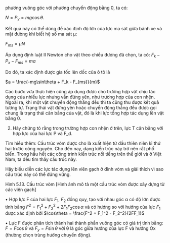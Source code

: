 phương vuông góc với phương chuyển động bằng 0, ta có:

$N = P_y = mg\cos\theta$.

Kết quả này có thể dùng để xác định độ lớn của lực ma sát giữa bánh xe và mặt đường khi biết hệ số ma sát μ:

$F_{ms} = μN$

Áp dụng định luật II Newton cho vật theo chiều đương đã chọn, ta có: $F_k - P_x - F_{ms} = ma$

Do đó, ta xác định được gia tốc lên dốc của ô tô là

$a = \frac{-mg\sin\theta + F_k - F_{ms}}{m}$

Các bước vừa thực hiện cũng áp dụng được cho trường hợp vật chịu tác dụng của nhiều lực nhưng vẫn đứng yên, như trường hợp của con nhện. Ngoài ra, khi một vật chuyển động thẳng đều thì ta cũng thu được kết quả tương tự. Trạng thái vật đứng yên hoặc chuyển động thẳng đều được gọi chung là trạng thái cân bằng của vật, đó là khi lực tổng hợp tác dụng lên vật bằng 0.

2. Hãy chứng tỏ rằng trong trường hợp con nhện ở trên, lực T cân bằng với hợp lực của hai lực P và F_d.

Tìm hiểu thêm:
Cấu trúc vòm được cho là xuất hiện từ đầu thiên niên kỉ thứ hai trước công nguyên. Cho đến nay, dạng kiến trúc này trở nên rất phổ biến. Trong hầu hết các công trình kiến trúc nổi tiếng trên thế giới và ở Việt Nam, ta đều tìm thấy cấu trúc này.

Hãy biểu diễn các lực tác dụng lên viên gạch ở đỉnh vòm và giải thích vì sao cấu trúc này có thể đứng vững.

Hình 5.13. Cấu trúc vòm
[Hình ảnh mô tả một cấu trúc vòm được xây dựng từ các viên gạch]

• Hợp lực F của hai lực $F_1$, $F_2$ đồng quy, tạo với nhau góc α có độ lớn được tính bằng
$F^2 = F_1^2 + F_2^2 + 2F_1F_2\cos\alpha$
và có hướng so với hướng của lực $F_1$ được xác định bởi
$\cos\theta = \frac{F^2 + F_1^2 - F_2^2}{2FF_1}$

• Lực F được phân tích thành hai thành phần vuông góc có giá trị tính bằng: $F = F\cos\theta$ và $F_y = F\sin\theta$ với θ là góc giữa hướng của lực F và hướng Ox (thường chọn trùng hướng chuyển động).